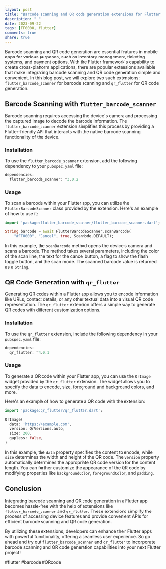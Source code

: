 ```yaml
---
layout: post
title: "Barcode scanning and QR code generation extensions for Flutter"
description: " "
date: 2023-09-22
tags: [FF0000, flutter]
comments: true
share: true
---
```


Barcode scanning and QR code generation are essential features in mobile apps for various purposes, such as inventory management, ticketing systems, and payment options. With the Flutter framework's capability to create cross-platform applications, there are popular extensions available that make integrating barcode scanning and QR code generation simple and convenient. In this blog post, we will explore two such extensions: `flutter_barcode_scanner` for barcode scanning and `qr_flutter` for QR code generation.

## Barcode Scanning with `flutter_barcode_scanner`
Barcode scanning requires accessing the device's camera and processing the captured image to decode the barcode information. The `flutter_barcode_scanner` extension simplifies this process by providing a Flutter-friendly API that interacts with the native barcode scanning functionality of the device.

### Installation
To use the `flutter_barcode_scanner` extension, add the following dependency to your `pubspec.yaml` file:
```dart
dependencies:
  flutter_barcode_scanner: ^3.0.2
```

### Usage
To scan a barcode within your Flutter app, you can utilize the `FlutterBarcodeScanner` class provided by the extension. Here's an example of how to use it:

```dart
import 'package:flutter_barcode_scanner/flutter_barcode_scanner.dart';

String barcode = await FlutterBarcodeScanner.scanBarcode(
    "#FF0000", "Cancel", true, ScanMode.DEFAULT);
```

In this example, the `scanBarcode` method opens the device's camera and scans a barcode. The method takes several parameters, including the color of the scan line, the text for the cancel button, a flag to show the flash toggle button, and the scan mode. The scanned barcode value is returned as a `String`.

## QR Code Generation with `qr_flutter`
Generating QR codes within a Flutter app allows you to encode information like URLs, contact details, or any other textual data into a visual QR code representation. The `qr_flutter` extension offers a simple way to generate QR codes with different customization options.

### Installation
To use the `qr_flutter` extension, include the following dependency in your `pubspec.yaml` file:
```dart
dependencies:
  qr_flutter: ^4.0.1
```

### Usage
To generate a QR code within your Flutter app, you can use the `QrImage` widget provided by the `qr_flutter` extension. The widget allows you to specify the data to encode, size, foreground and background colors, and more.

Here's an example of how to generate a QR code with the extension:

```dart
import 'package:qr_flutter/qr_flutter.dart';

QrImage(
  data: 'https://example.com',
  version: QrVersions.auto,
  size: 200,
  gapless: false,
)
```

In this example, the `data` property specifies the content to encode, while `size` determines the width and height of the QR code. The `version` property automatically determines the appropriate QR code version for the content length. You can further customize the appearance of the QR code by modifying properties like `backgroundColor`, `foregroundColor`, and `padding`.

## Conclusion
Integrating barcode scanning and QR code generation in a Flutter app becomes hassle-free with the help of extensions like `flutter_barcode_scanner` and `qr_flutter`. These extensions simplify the process of accessing device features and provide convenient APIs for efficient barcode scanning and QR code generation.

By utilizing these extensions, developers can enhance their Flutter apps with powerful functionality, offering a seamless user experience. So go ahead and try out `flutter_barcode_scanner` and `qr_flutter` to incorporate barcode scanning and QR code generation capabilities into your next Flutter project!

#flutter #barcode #QRcode